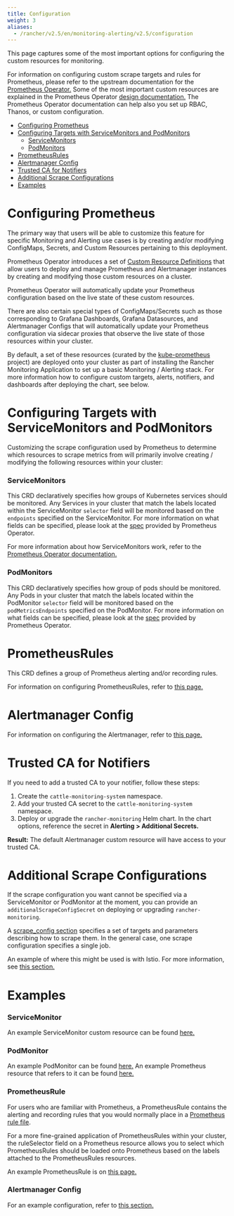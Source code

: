 ```yaml
---
title: Configuration
weight: 3
aliases:
  - /rancher/v2.5/en/monitoring-alerting/v2.5/configuration
---
```


This page captures some of the most important options for configuring the custom resources for monitoring.

For information on configuring custom scrape targets and rules for Prometheus, please refer to the upstream documentation for the [Prometheus Operator.](https://github.com/prometheus-operator/prometheus-operator) Some of the most important custom resources are explained in the Prometheus Operator [design documentation.](https://github.com/prometheus-operator/prometheus-operator/blob/master/Documentation/design.md) The Prometheus Operator documentation can help also you set up RBAC, Thanos, or custom configuration. 

- [Configuring Prometheus](#configuring-prometheus)
- [Configuring Targets with ServiceMonitors and PodMonitors](#configuring-targets-with-servicemonitors-and-podmonitors)
  - [ServiceMonitors](#servicemonitors)
  - [PodMonitors](#podmonitors)
- [PrometheusRules](#prometheusrules)
- [Alertmanager Config](#alertmanager-config)
- [Trusted CA for Notifiers](#trusted-ca-for-notifiers)
- [Additional Scrape Configurations](#additional-scrape-configurations)
- [Examples](#examples)

# Configuring Prometheus

The primary way that users will be able to customize this feature for specific Monitoring and Alerting use cases is by creating and/or modifying ConfigMaps, Secrets, and Custom Resources pertaining to this deployment.

Prometheus Operator introduces a set of [Custom Resource Definitions](https://github.com/prometheus-operator/prometheus-operator#customresourcedefinitions) that allow users to deploy and manage Prometheus and Alertmanager instances by creating and modifying those custom resources on a cluster.

Prometheus Operator will automatically update your Prometheus configuration based on the live state of these custom resources.

There are also certain special types of ConfigMaps/Secrets such as those corresponding to Grafana Dashboards, Grafana Datasources, and Alertmanager Configs that will automatically update your Prometheus configuration via sidecar proxies that observe the live state of those resources within your cluster.

By default, a set of these resources (curated by the [kube-prometheus](https://github.com/prometheus-operator/kube-prometheus) project) are deployed onto your cluster as part of installing the Rancher Monitoring Application to set up a basic Monitoring / Alerting stack. For more information how to configure custom targets, alerts, notifiers, and dashboards after deploying the chart, see below.

# Configuring Targets with ServiceMonitors and PodMonitors

Customizing the scrape configuration used by Prometheus to determine which resources to scrape metrics from will primarily involve creating / modifying the following resources within your cluster:

### ServiceMonitors

This CRD declaratively specifies how groups of Kubernetes services should be monitored. Any Services in your cluster that match the labels located within the ServiceMonitor `selector` field will be monitored based on the `endpoints` specified on the ServiceMonitor. For more information on what fields can be specified, please look at the [spec](https://github.com/prometheus-operator/prometheus-operator/blob/master/Documentation/api.md#servicemonitor) provided by Prometheus Operator.

For more information about how ServiceMonitors work, refer to the [Prometheus Operator documentation.](https://github.com/prometheus-operator/prometheus-operator/blob/master/Documentation/user-guides/running-exporters.md)

### PodMonitors

This CRD declaratively specifies how group of pods should be monitored. Any Pods in your cluster that match the labels located within the PodMonitor `selector` field will be monitored based on the `podMetricsEndpoints` specified on the PodMonitor. For more information on what fields can be specified, please look at the [spec](https://github.com/prometheus-operator/prometheus-operator/blob/master/Documentation/api.md#podmonitorspec) provided by Prometheus Operator.

# PrometheusRules

This CRD defines a group of Prometheus alerting and/or recording rules.

For information on configuring PrometheusRules, refer to [this page.](./prometheusrules)

# Alertmanager Config

For information on configuring the Alertmanager, refer to [this page.](./alertmanager)

# Trusted CA for Notifiers

If you need to add a trusted CA to your notifier, follow these steps:

1. Create the `cattle-monitoring-system` namespace.
1. Add your trusted CA secret to the `cattle-monitoring-system` namespace.
1. Deploy or upgrade the `rancher-monitoring` Helm chart. In the chart options, reference the secret in **Alerting > Additional Secrets.**

**Result:** The default Alertmanager custom resource will have access to your trusted CA.

# Additional Scrape Configurations

If the scrape configuration you want cannot be specified via a ServiceMonitor or PodMonitor at the moment, you can provide an `additionalScrapeConfigSecret` on deploying or upgrading `rancher-monitoring`.

A [scrape_config section](https://prometheus.io/docs/prometheus/latest/configuration/configuration/#scrape_config) specifies a set of targets and parameters describing how to scrape them. In the general case, one scrape configuration specifies a single job.

An example of where this might be used is with Istio. For more information, see [this section.](https://rancher.com/docs/rancher/v2.5/en/istio/v2.5/configuration-reference/selectors-and-scrape)

# Examples

### ServiceMonitor

An example ServiceMonitor custom resource can be found [here.](https://github.com/prometheus-operator/prometheus-operator/blob/master/example/prometheus-operator-crd/monitoring.coreos.com_servicemonitors.yaml) 

### PodMonitor

An example PodMonitor can be found [here.](https://github.com/prometheus-operator/prometheus-operator/blob/master/example/user-guides/getting-started/example-app-pod-monitor.yaml) An example Prometheus resource that refers to it can be found [here.](https://github.com/prometheus-operator/prometheus-operator/blob/master/example/user-guides/getting-started/prometheus-pod-monitor.yaml)

### PrometheusRule

For users who are familiar with Prometheus, a PrometheusRule contains the alerting and recording rules that you would normally place in a [Prometheus rule file](https://prometheus.io/docs/prometheus/latest/configuration/recording_rules/).

For a more fine-grained application of PrometheusRules within your cluster, the ruleSelector field on a Prometheus resource allows you to select which PrometheusRules should be loaded onto Prometheus based on the labels attached to the PrometheusRules resources.

An example PrometheusRule is on [this page.](https://github.com/prometheus-operator/prometheus-operator/blob/master/Documentation/user-guides/alerting.md)

### Alertmanager Config

For an example configuration, refer to [this section.](./alertmanager/#example-alertmanager-config)